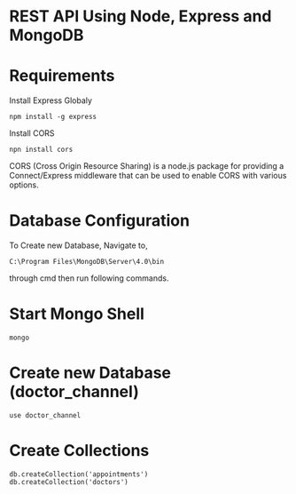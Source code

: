 # REST API Using Node, Express and MongoDB

# Requirements
Install Express Globaly
```
npm install -g express
```
Install CORS
```
npn install cors
```
CORS (Cross Origin Resource Sharing) is a node.js package for providing a Connect/Express middleware that can be used to enable CORS with various options.

# Database Configuration
To Create new Database,
Navigate to,
```
C:\Program Files\MongoDB\Server\4.0\bin
````
through cmd
then run following commands.

# Start Mongo Shell
```
mongo
```
# Create new Database (doctor_channel)
```
use doctor_channel
```
# Create Collections
```
db.createCollection('appointments')
db.createCollection('doctors')
```




